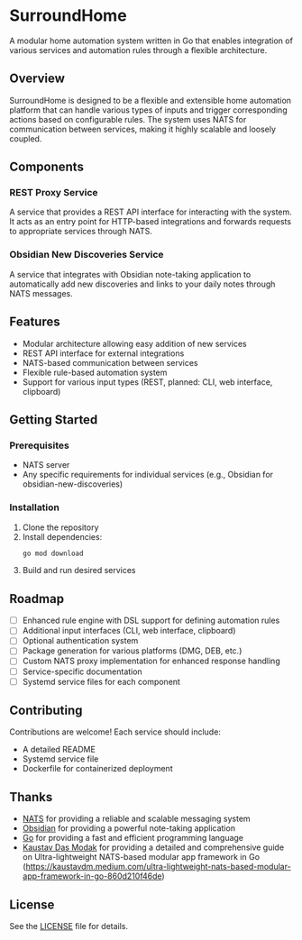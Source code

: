 # SurroundHome

A modular home automation system written in Go that enables integration of various services and automation rules through a flexible architecture.

## Overview

SurroundHome is designed to be a flexible and extensible home automation platform that can handle various types of inputs and trigger corresponding actions based on configurable rules. The system uses NATS for communication between services, making it highly scalable and loosely coupled.

## Components

### REST Proxy Service
A service that provides a REST API interface for interacting with the system. It acts as an entry point for HTTP-based integrations and forwards requests to appropriate services through NATS.

### Obsidian New Discoveries Service
A service that integrates with Obsidian note-taking application to automatically add new discoveries and links to your daily notes through NATS messages.

## Features

- Modular architecture allowing easy addition of new services
- REST API interface for external integrations
- NATS-based communication between services
- Flexible rule-based automation system
- Support for various input types (REST, planned: CLI, web interface, clipboard)

## Getting Started

### Prerequisites

- NATS server
- Any specific requirements for individual services (e.g., Obsidian for obsidian-new-discoveries)

### Installation

1. Clone the repository
2. Install dependencies:
   ```bash
   go mod download
   ```
3. Build and run desired services

## Roadmap

- [ ] Enhanced rule engine with DSL support for defining automation rules
- [ ] Additional input interfaces (CLI, web interface, clipboard)
- [ ] Optional authentication system
- [ ] Package generation for various platforms (DMG, DEB, etc.)
- [ ] Custom NATS proxy implementation for enhanced response handling
- [ ] Service-specific documentation
- [ ] Systemd service files for each component

## Contributing

Contributions are welcome! Each service should include:
- A detailed README
- Systemd service file
- Dockerfile for containerized deployment

## Thanks

- [NATS](https://nats.io/) for providing a reliable and scalable messaging system
- [Obsidian](https://obsidian.md/) for providing a powerful note-taking application
- [Go](https://golang.org/) for providing a fast and efficient programming language
- [Kaustav Das Modak](https://github.com/kaustavdasmodak) for providing a detailed and comprehensive guide on Ultra-lightweight NATS-based modular app framework in Go (https://kaustavdm.medium.com/ultra-lightweight-nats-based-modular-app-framework-in-go-860d210f46de)

## License

See the [LICENSE](LICENSE) file for details.
